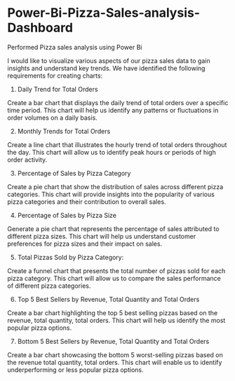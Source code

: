# Power-Bi-Pizza-Sales-analysis-Dashboard
Performed Pizza sales analysis using Power Bi

I would like to visualize various aspects of our pizza sales data to gain
insights and understand key trends. We have identified the following
requirements for creating charts:

1. Daily Trend for Total Orders

Create a bar chart that displays the daily trend of total orders over a specific time period. This
chart will help us identify any patterns or fluctuations in order volumes on a daily basis.

2. Monthly Trends for Total Orders

Create a line chart that illustrates the hourly trend of total orders throughout the day. This chart
will allow us to identify peak hours or periods of high order activity.

3. Percentage of Sales by Pizza Category

Create a pie chart that show the distribution of sales across different pizza categories. This chart
will provide insights into the popularity of various pizza categories and their contribution to overall
sales.

4. Percentage of Sales by Pizza Size

Generate a pie chart that represents the percentage of sales attributed to different pizza sizes.
This chart will help us understand customer preferences for pizza sizes and their impact on sales.

5. Total Pizzas Sold by Pizza Category:

Create a funnel chart that presents the total number of pizzas sold for each pizza category. This
chart will allow us to compare the sales performance of different pizza categories.

6. Top 5 Best Sellers by Revenue, Total Quantity and Total Orders

Create a bar chart highlighting the top 5 best selling pizzas based on the revenue, total quantity,
total orders. This chart will help us identify the most popular pizza options.

7. Bottom 5 Best Sellers by Revenue, Total Quantity and Total Orders

Create a bar chart showcasing the bottom 5 worst-selling pizzas based on the revenue total
quantity, total orders. This chart will enable us to identify underperforming or less popular pizza
options.
